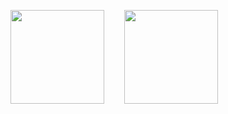 <img src="https://github.com/blacknodes/Node-Services/assets/85839823/96f08751-8572-4807-8016-cb1d499c0a1d" width="150" height="150">&nbsp;&nbsp;&nbsp;&nbsp;&nbsp;&nbsp;&nbsp;&nbsp;<img src="https://github.com/blacknodes/Node-Services/assets/85839823/e5617b6b-78ff-4a96-9fa0-05376e60e401" width="150" height="150">
